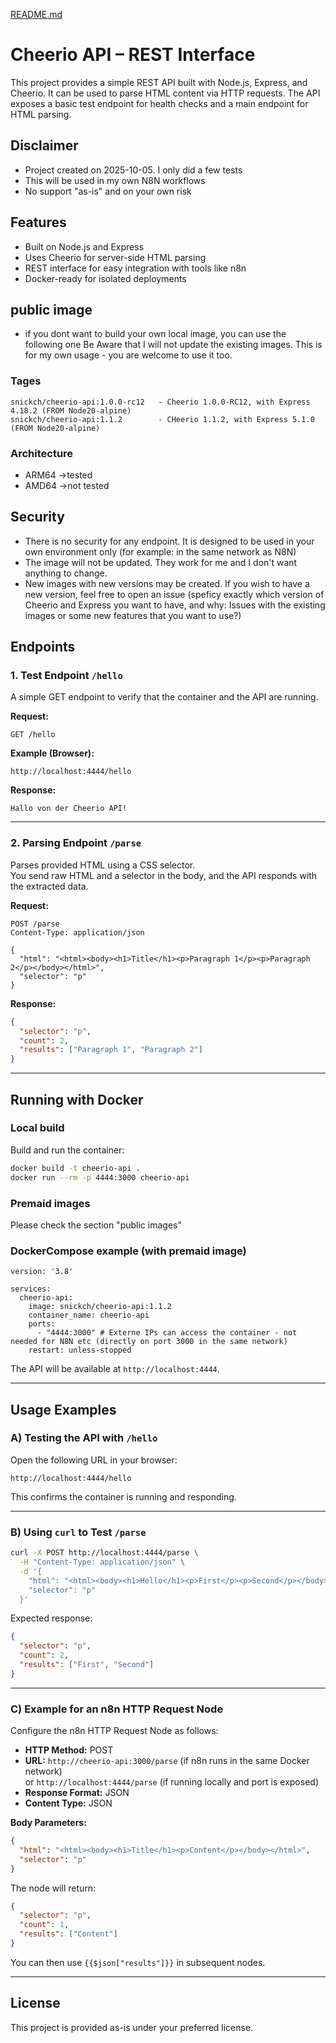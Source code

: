 [README.md](https://github.com/user-attachments/files/22708689/README.md)
# Cheerio API – REST Interface

This project provides a simple REST API built with Node.js, Express, and Cheerio. It can be used to parse HTML content via HTTP requests. The API exposes a basic test endpoint for health checks and a main endpoint for HTML parsing.

## Disclaimer
- Project created on 2025-10-05. I only did a few tests
- This will be used in my own N8N workflows
- No support "as-is" and on your own risk


## Features

- Built on Node.js and Express
- Uses Cheerio for server-side HTML parsing
- REST interface for easy integration with tools like n8n
- Docker-ready for isolated deployments

  
## public image
- if you dont want to build your own local image, you can use the following one
Be Aware that I will not update the existing images. This is for my own usage - you are welcome to use it too.

### Tages
```
snickch/cheerio-api:1.0.0-rc12   - Cheerio 1.0.0-RC12, with Express 4.18.2 (FROM Node20-alpine)
snickch/cheerio-api:1.1.2        - CHeerio 1.1.2, with Express 5.1.0 (FROM Node20-alpine)

```
### Architecture
- ARM64 ->tested
- AMD64 ->not tested

## Security
- There is no security for any endpoint. It is designed to be used in your own environment only (for example: in the same network as N8N)
- The image will not be updated. They work for me and I don't want anything to change.
- New images with new versions may be created. If you wish to have a new version, feel free to open an issue (speficy exactly which version of Cheerio and Express you want to have, and why: Issues with the existing images or some new features that you want to use?)

## Endpoints

### 1. Test Endpoint `/hello`

A simple GET endpoint to verify that the container and the API are running.

**Request:**
```
GET /hello
```

**Example (Browser):**
```
http://localhost:4444/hello
```

**Response:**
```
Hallo von der Cheerio API!
```

---

### 2. Parsing Endpoint `/parse`

Parses provided HTML using a CSS selector.  
You send raw HTML and a selector in the body, and the API responds with the extracted data.

**Request:**
```
POST /parse
Content-Type: application/json

{
  "html": "<html><body><h1>Title</h1><p>Paragraph 1</p><p>Paragraph 2</p></body></html>",
  "selector": "p"
}
```

**Response:**
```json
{
  "selector": "p",
  "count": 2,
  "results": ["Paragraph 1", "Paragraph 2"]
}
```

---

## Running with Docker

### Local build
Build and run the container:

```bash
docker build -t cheerio-api .
docker run --rm -p 4444:3000 cheerio-api
```

### Premaid images
Please check the section "public images"

### DockerCompose example (with premaid image)
```
version: '3.8'

services:
  cheerio-api:
    image: snickch/cheerio-api:1.1.2 
    container_name: cheerio-api
    ports:
      - "4444:3000" # Externe IPs can access the container - not needed for N8N etc (directly on port 3000 in the same network)
    restart: unless-stopped
```

The API will be available at `http://localhost:4444`.

---

## Usage Examples

### A) Testing the API with `/hello`

Open the following URL in your browser:

```
http://localhost:4444/hello
```

This confirms the container is running and responding.

---

### B) Using `curl` to Test `/parse`

```bash
curl -X POST http://localhost:4444/parse \
  -H "Content-Type: application/json" \
  -d '{
    "html": "<html><body><h1>Hello</h1><p>First</p><p>Second</p></body></html>",
    "selector": "p"
  }'
```

Expected response:
```json
{
  "selector": "p",
  "count": 2,
  "results": ["First", "Second"]
}
```

---

### C) Example for an n8n HTTP Request Node

Configure the n8n HTTP Request Node as follows:

- **HTTP Method:** POST  
- **URL:** `http://cheerio-api:3000/parse` (if n8n runs in the same Docker network)  
  or `http://localhost:4444/parse` (if running locally and port is exposed)  
- **Response Format:** JSON  
- **Content Type:** JSON  

**Body Parameters:**
```json
{
  "html": "<html><body><h1>Title</h1><p>Content</p></body></html>",
  "selector": "p"
}
```

The node will return:
```json
{
  "selector": "p",
  "count": 1,
  "results": ["Content"]
}
```

You can then use `{{$json["results"]}}` in subsequent nodes.

---

## License

This project is provided as-is under your preferred license.
